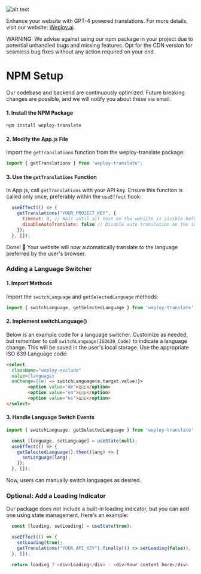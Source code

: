 ![alt text](https://www.weploy.ai/perma-store/logo-black.png)

Enhance your website with GPT-4 powered translations. For more details, visit our website: [Weploy.ai](https://www.weploy.ai).

WARNING: We advise against using our npm package in your project due to potential unhandled bugs and missing features. Opt for the CDN version for seamless bug fixes without any action required on your end.

# NPM Setup
Our codebase and backend are continuously optimized. Future breaking changes are possible, and we will notify you about these via email.

#### 1. Install the NPM Package
```bash
npm install weploy-translate
```

#### 2. Modify the App.js File
Import the `getTranslations` function from the weploy-translate package:
```javascript
import { getTranslations } from 'weploy-translate';
```

#### 3. Use the `getTranslations` Function
In App.js, call `getTranslations` with your API key. Ensure this function is called only once, preferably within the `useEffect` hook:
```javascript
  useEffect(() => {
    getTranslations("YOUR_PROJECT_KEY", { 
      timeout: 0, // Wait until all text on the website is visible before loading translations (default is 0).
      disableAutoTranslate: false // Disable auto translation on the initial load (default is false).
    });
  }, []);
```
Done! 🚀 Your website will now automatically translate to the language preferred by the user's browser.

### Adding a Language Switcher

#### 1. Import Methods
Import the `switchLanguage` and `getSelectedLanguage` methods:
```javascript
import { switchLanguage, getSelectedLanguage } from 'weploy-translate';
```

#### 2. Implement switchLanguage()
Below is an example code for a language switcher. Customize as needed, but remember to call `switchLanguage(ISO639_Code)` to indicate a language change. This will be saved in the user's local storage. Use the appropriate ISO 639 Language code:
```html
<select
  className="weploy-exclude"
  value={language} 
  onChange={(e) => switchLanguage(e.target.value)}>
        <option value="de">🇩🇪</option>
        <option value="en">🇺🇸</option>
        <option value="es">🇪🇸</option>
</select>
```

#### 3. Handle Language Switch Events
```javascript
import { switchLanguage, getSelectedLanguage } from 'weploy-translate';

  const [language, setLanguage] = useState(null);
  useEffect(() => {
    getSelectedLanguage().then((lang) => {
      setLanguage(lang);
    });
  }, []);
```
Now, users can manually switch languages as desired.

### Optional: Add a Loading Indicator

Our package does not include a built-in loading indicator, but you can add one using state management. Here's an example:
```javascript
  const [loading, setLoading] = useState(true);

  useEffect(() => {
    setLoading(true);
    getTranslations("YOUR_API_KEY").finally(() => setLoading(false));
  }, []);

  return loading ? <div>Loading</div> : <div>Your content here</div>
```